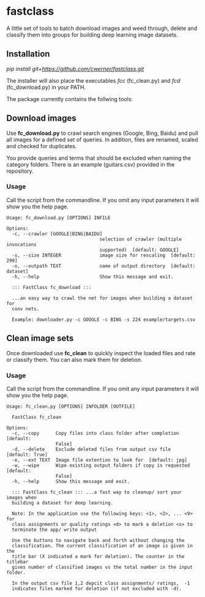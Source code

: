# fastclass
A little set of tools to batch download images and weed through, delete and
classify them into groups for building deep learning image datasets.

## Installation

*pip install git+https://github.com/cwerner/fastclass.git*

The installer will also place the executables *fcc* (fc_clean.py) and *fcd* (fc_download.py)
in your PATH.  

The package currently contains the follwing tools:  

## Download images 

Use **fc_download.py** to crawl search engines (Google, Bing, Baidu) and pull all images for
a defined set of queries. In addition, files are renamed, scaled and checked
for duplicates.

You provide queries and terms that should be excluded when naming the category folders. There
is an example (guitars.csv) provided in the repository. 

### Usage
Call the script from the commandline. If you omit any input parameters it 
will show you the help page.

```
Usage: fc_download.py [OPTIONS] INFILE

Options:
  -c, --crawler [GOOGLE|BING|BAIDU]
                                  selection of crawler (multiple invocations
                                  supported)  [default: GOOGLE]
  -s, --size INTEGER              image size for rescaling  [default: 299]
  -o, --outpath TEXT              name of output directory  [default: dataset]
  -h, --help                      Show this message and exit.

  ::: FastClass fc_download :::

  ...an easy way to crawl the net for images when building a dataset for
  conv nets.

  Example: downloader.py -c GOOGLE -c BING -s 224 example/targets.csv
```

## Clean image sets

Once downloaded use **fc_clean** to quickly inspect the loaded files and rate or
classify them. You can also mark them for deletion.

### Usage
Call the script from the commandline. If you omit any input parameters it
will show you the help page.

```
Usage: fc_clean.py [OPTIONS] INFOLDER [OUTFILE]

  FastClass fc_clean

Options:
  -c, --copy      Copy files into class folder after completion  [default:
                  False]
  -d, --delete    Exclude deleted files from output csv file  [default: True]
  -e, --ext TEXT  Image file extention to look for  [default: jpg]
  -w, --wipe      Wipe existing output folders if copy is requested  [default:
                  False]
  -h, --help      Show this message and exit.

  ::: FastClass fc_clean ::: ...a fast way to cleanup/ sort your images when
  building a dataset for deep learning.

  Note: In the application use the following keys: <1>, <2>, ... <9> for
  class assignments or quality ratings <d> to mark a deletion <x> to
  terminate the app/ write output

  Use the buttons to navigate back and forth without changing the
  classification. The current classification of an image is given in the
  title bar (X indicated a mark for deletion). The counter in the titlebar
  gives number of classified images vs the total number in the input folder.

  In the output csv file 1,2 depcit class assignments/ ratings,  -1
  indicates files marked for deletion (if not excluded with -d).
```



